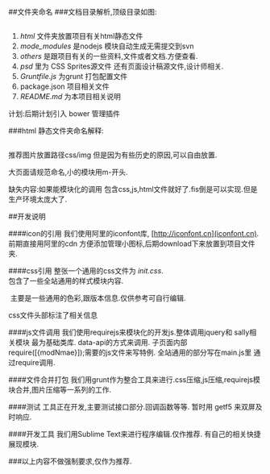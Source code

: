 ##文件夹命名
###文档目录解析,顶级目录如图:

<img src="assets/img/rule-work.png" alt="" />

1. _html_ 文件夹放置项目有关html静态文件
2. *mode_modules* 是nodejs 模块自动生成无需提交到svn
3. *others* 是跟项目有关的一些资料,文件或者文档.方便查看.
4. *psd* 里为 CSS Sprites源文件 还有页面设计稿源文件,设计师相关.
5. *Gruntfile.js*  为grunt 打包配置文件
6. package.json 项目相关文件
7. *README.md* 为本项目相关说明

计划:后期计划引入 bower 管理插件

###html 静态文件夹命名解释:

<img src="assets/img/rule-work-html.png" alt="" />

推荐图片放置路径css/img
但是因为有些历史的原因,可以自由放置.

大页面请规范命名,小的模块用m-开头.

缺失内容:如果能模块化的调用 包含css,js,html文件就好了.fis倒是可以实现.但是生产环境太庞大了.

##开发说明

####icon的引用
我们使用阿里的iconfont库, [http://iconfont.cn](iconfont.cn). <br />
前期直接用阿里的cdn 方便添加管理小图标,后期download下来放置到项目文件夹.

####css引用
整张一个通用的css文件为 *_init_.css*. <br />
包含了一些全站通用的样式模块内容.

<img src="assets/img/rule-work-css.png" alt="" />
主要是一些通用的色彩,跟版本信息.仅供参考可自行编辑.

css文件头部标注了相关信息

####js文件调用
我们使用requirejs来模块化的开发js.整体调用jquery和 sally相关模块 最为基础类库. data-api的方式来调用.
子页面内部require([{modNmae}]);需要的js文件来写特例.
全站通用的部分写在main.js里 通过require调用.

####文件合并打包
我们用grunt作为整合工具来进行.css压缩,js压缩,requirejs模块合并,图片压缩等一系列的工作.

####测试
工具正在开发,主要测试接口部分.回调函数等等.
暂时用 getf5 来双屏及时响应.

####开发工具
我们用Sublime Text来进行程序编辑.仅作推荐. 有自己的相关快捷展现模块.


###以上内容不做强制要求,仅作为推荐.

